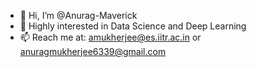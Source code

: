 - 👋 Hi, I’m @Anurag-Maverick
- 👀 Highly interested in Data Science and Deep Learning
- 📫 Reach me at: amukherjee@es.iitr.ac.in or anuragmukherjee6339@gmail.com

<!---
Anurag-Maverick/Anurag-Maverick is a ✨ special ✨ repository because its `README.md` (this file) appears on your GitHub profile.
You can click the Preview link to take a look at your changes.
--->
